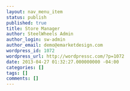 ```yaml
---
layout: nav_menu_item
status: publish
published: true
title: Store Manager
author: SteelWheels Admin
author_login: sw-admin
author_email: demo@emarketdesign.com
wordpress_id: 1072
wordpress_url: http://wordpressc.com/?p=1072
date: 2013-04-27 01:32:27.000000000 -04:00
categories: []
tags: []
comments: []
---
```



